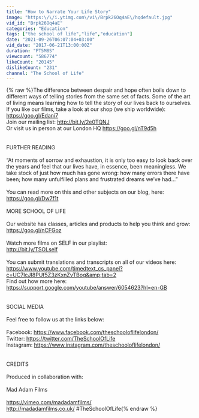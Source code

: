 ```yaml
---
title: "How to Narrate Your Life Story"
image: "https:\/\/i.ytimg.com\/vi\/Brpk26Oq4aE\/hqdefault.jpg"
vid_id: "Brpk26Oq4aE"
categories: "Education"
tags: ["the school of life","life","education"]
date: "2021-09-26T06:07:04+03:00"
vid_date: "2017-06-21T13:00:00Z"
duration: "PT5M8S"
viewcount: "586774"
likeCount: "20145"
dislikeCount: "231"
channel: "The School of Life"
---
```

{% raw %}The difference between despair and hope often boils down to different ways of telling stories from the same set of facts. Some of the art of living means learning how to tell the story of our lives back to ourselves.  If you like our films, take a look at our shop (we ship worldwide): <a rel="nofollow" target="blank" href="https://goo.gl/Edani7">https://goo.gl/Edani7</a><br />Join our mailing list: <a rel="nofollow" target="blank" href="http://bit.ly/2e0TQNJ">http://bit.ly/2e0TQNJ</a> <br />Or visit us in person at our London HQ <a rel="nofollow" target="blank" href="https://goo.gl/nT9d5h">https://goo.gl/nT9d5h</a><br /> <br /> <br />FURTHER READING<br /> <br /> “At moments of sorrow and exhaustion, it is only too easy to look back over the years and feel that our lives have, in essence, been meaningless. We take stock of just how much has gone wrong: how many errors there have been; how many unfulfilled plans and frustrated dreams we’ve had...”<br /> <br />You can read more on this and other subjects on our blog, here: <a rel="nofollow" target="blank" href="https://goo.gl/Dw7f1t">https://goo.gl/Dw7f1t</a><br /> <br />MORE SCHOOL OF LIFE<br /> <br />Our website has classes, articles and products to help you think and grow: <a rel="nofollow" target="blank" href="https://goo.gl/nCFGoz">https://goo.gl/nCFGoz</a><br /> <br />Watch more films on SELF in our playlist: <br /><a rel="nofollow" target="blank" href="http://bit.ly/TSOLself">http://bit.ly/TSOLself</a><br /> <br />You can submit translations and transcripts on all of our videos here: <a rel="nofollow" target="blank" href="https://www.youtube.com/timedtext_cs_panel?c=UC7IcJI8PUf5Z3zKxnZvTBog&amp;tab=2">https://www.youtube.com/timedtext_cs_panel?c=UC7IcJI8PUf5Z3zKxnZvTBog&amp;tab=2</a> <br />Find out how more here: <a rel="nofollow" target="blank" href="https://support.google.com/youtube/answer/6054623?hl=en-GB">https://support.google.com/youtube/answer/6054623?hl=en-GB</a> <br /> <br /> <br />SOCIAL MEDIA<br /> <br />Feel free to follow us at the links below:<br /> <br />Facebook: <a rel="nofollow" target="blank" href="https://www.facebook.com/theschooloflifelondon/">https://www.facebook.com/theschooloflifelondon/</a>  <br />Twitter: <a rel="nofollow" target="blank" href="https://twitter.com/TheSchoolOfLife">https://twitter.com/TheSchoolOfLife</a>   <br />Instagram: <a rel="nofollow" target="blank" href="https://www.instagram.com/theschooloflifelondon/">https://www.instagram.com/theschooloflifelondon/</a> <br /> <br /> <br />CREDITS<br /> <br />Produced in collaboration with:<br /><br />Mad Adam Films<br /><br /><a rel="nofollow" target="blank" href="https://vimeo.com/madadamfilms/">https://vimeo.com/madadamfilms/</a> <br /><a rel="nofollow" target="blank" href="http://madadamfilms.co.uk/">http://madadamfilms.co.uk/</a> #TheSchoolOfLife{% endraw %}
